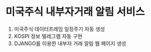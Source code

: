 # 미국주식 내부자거래 알림 서비스

1. 미국주식 데이터프레임 일정주기 자동 생성
2. KOSPI 정보 텔레그램 자동 구현
3. DJANGO를 이용한 내부자 거래 알림 웹 페이지 생성
